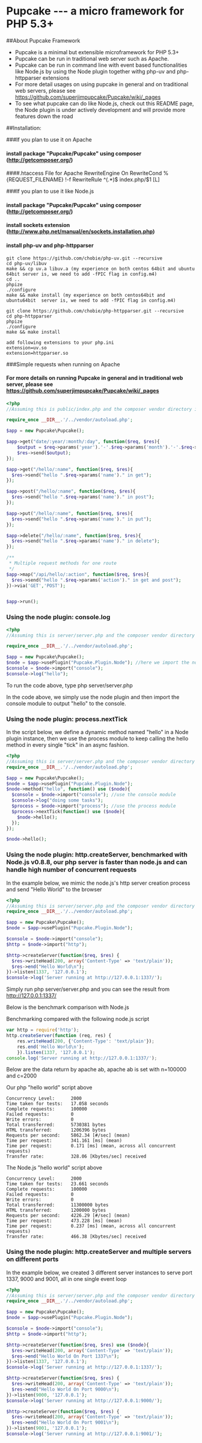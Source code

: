 Pupcake --- a micro framework for PHP 5.3+
=======================================

##About Pupcake Framework
+ Pupcake is a minimal but extensible microframework for PHP 5.3+
+ Pupcake can be run in traditional web server such as Apache.
+ Pupcake can be run in command line with event based functionalities like Node.js by using the Node plugin together withg php-uv and php-httpparser extensions
+ For more detail usages on using pupcake in general and on traditional web servers, please see https://github.com/superjimpupcake/Pupcake/wiki/_pages
+ To see what pupcake can do like Node.js, check out this README page, the Node plugin is under actively development and will provide more features down the road

##Installation:

###If you plan to use it on Apache
#### install package "Pupcake/Pupcake" using composer (http://getcomposer.org/)
####.htaccess File for Apache
    RewriteEngine On
    RewriteCond %{REQUEST_FILENAME} !-f
    RewriteRule ^(.*)$ index.php/$1 [L]

###If you plan to use it like Node.js
#### install package "Pupcake/Pupcake" using composer (http://getcomposer.org/)
#### install sockets extension (http://www.php.net/manual/en/sockets.installation.php)
#### install php-uv and php-httpparser
    git clone https://github.com/chobie/php-uv.git --recursive
    cd php-uv/libuv
    make && cp uv.a libuv.a (my experience on both centos 64bit and ubuntu 64bit server is, we need to add -fPIC flag in config.m4)
    cd ..
    phpize
    ./configure
    make && make install (my experience on both centos64bit and ubuntu64bit  server is, we need to add -fPIC flag in config.m4)

    git clone https://github.com/chobie/php-httpparser.git --recursive
    cd php-httpparser
    phpize
    ./configure
    make && make install

    add following extensions to your php.ini
    extension=uv.so
    extension=httpparser.so


###Simple requests when running on Apache
#### For more details on running Pupcake in general and in traditional web server, please see https://github.com/superjimpupcake/Pupcake/wiki/_pages
```php
<?php
//Assuming this is public/index.php and the composer vendor directory is ../vendor

require_once __DIR__.'/../vendor/autoload.php';

$app = new Pupcake\Pupcake();

$app->get("date/:year/:month/:day", function($req, $res){
    $output = $req->params('year').'-'.$req->params('month').'-'.$req->params('day');
    $res->send($output);
});

$app->get("/hello/:name", function($req, $res){
  $res->send("hello ".$req->params('name')." in get");
});

$app->post("/hello/:name", function($req, $res){
  $res->send("hello ".$req->params('name')." in post");
});

$app->put("/hello/:name", function($req, $res){
  $res->send("hello ".$req->params('name')." in put");
});

$app->delete("/hello/:name", function($req, $res){
  $res->send("hello ".$req->params('name')." in delete");
});

/**
 * Multiple request methods for one route
 */
$app->map("/api/hello/:action", function($req, $res){
  $res->send("hello ".$req->params('action')." in get and post");
})->via('GET','POST');


$app->run();
```

### Using the node plugin: console.log
```php
<?php
//Assuming this is server/server.php and the composer vendor directory is ../vendor

require_once __DIR__.'/../vendor/autoload.php';

$app = new Pupcake\Pupcake();
$node = $app->usePlugin("Pupcake.Plugin.Node"); //here we import the node plugin
$console = $node->import("console");
$console->log("hello");
```
To run the code above, type php server/server.php

In the code above, we simply use the node plugin and then import the console module to output "hello" to the console.

### Using the node plugin: process.nextTick
In the script below, we define a dynamic method named "hello" in a Node plugin instance, then we use the process module to keep calling the hello method in every single "tick" 
in an async fashion.
```php
<?php
//Assuming this is server/server.php and the composer vendor directory is ../vendor
require_once __DIR__.'/../vendor/autoload.php';

$app = new Pupcake\Pupcake();
$node = $app->usePlugin("Pupcake.Plugin.Node");
$node->method("hello", function() use ($node){
  $console = $node->import("console"); //use the console module
  $console->log("doing some tasks");
  $process = $node->import("process"); //use the process module
  $process->nextTick(function() use ($node){
    $node->hello(); 
  });
});

$node->hello();
```

### Using the node plugin: http.createServer, benchmarked with Node.js v0.8.8, our php server is faster than node.js and can handle high number of concurrent requests
In the example below, we mimic the node.js's http server creation process and send "Hello World" to the browser
```php
<?php
//Assuming this is server/server.php and the composer vendor directory is ../vendor
require_once __DIR__.'/../vendor/autoload.php';

$app = new Pupcake\Pupcake();
$node = $app->usePlugin("Pupcake.Plugin.Node");

$console = $node->import("console");
$http = $node->import("http");

$http->createServer(function($req, $res) {
  $res->writeHead(200, array('Content-Type' => 'text/plain'));
  $res->end("Hello World\n");
})->listen(1337, '127.0.0.1');
$console->log('Server running at http://127.0.0.1:1337/');
```
Simply run php server/server.php and you can see the result from http://127.0.0.1:1337/

Below is the benchmark comparison with Node.js

Benchmarking compared with the following node.js script
```javascript
var http = require('http');
http.createServer(function (req, res) {
    res.writeHead(200, {'Content-Type': 'text/plain'});
    res.end('Hello World\n');
    }).listen(1337, '127.0.0.1');
console.log('Server running at http://127.0.0.1:1337/');
```

Below are the data return by apache ab, apache ab is set with n=100000 and c=2000

Our php "hello world" script above

    Concurrency Level:      2000
    Time taken for tests:   17.058 seconds
    Complete requests:      100000
    Failed requests:        0
    Write errors:           0
    Total transferred:      5730381 bytes
    HTML transferred:       1206396 bytes
    Requests per second:    5862.34 [#/sec] (mean)
    Time per request:       341.161 [ms] (mean)
    Time per request:       0.171 [ms] (mean, across all concurrent requests)
    Transfer rate:          328.06 [Kbytes/sec] received

The Node.js "hello world" script above

    Concurrency Level:      2000
    Time taken for tests:   23.661 seconds
    Complete requests:      100000
    Failed requests:        0
    Write errors:           0
    Total transferred:      11300000 bytes
    HTML transferred:       1200000 bytes
    Requests per second:    4226.29 [#/sec] (mean)
    Time per request:       473.228 [ms] (mean)
    Time per request:       0.237 [ms] (mean, across all concurrent requests)
    Transfer rate:          466.38 [Kbytes/sec] received

### Using the node plugin: http.createServer and multiple servers on different ports
In the example below, we created 3 different server instances to serve port 1337, 9000 and 9001, all in one single event loop
```php
<?php
//Assuming this is server/server.php and the composer vendor directory is ../vendor
require_once __DIR__.'/../vendor/autoload.php';

$app = new Pupcake\Pupcake();
$node = $app->usePlugin("Pupcake.Plugin.Node");

$console = $node->import("console");
$http = $node->import("http");

$http->createServer(function($req, $res) use ($node){
  $res->writeHead(200, array('Content-Type' => 'text/plain'));
  $res->end("Hello World On Port 1337\n");
})->listen(1337, '127.0.0.1');
$console->log('Server running at http://127.0.0.1:1337/');

$http->createServer(function($req, $res) {
  $res->writeHead(200, array('Content-Type' => 'text/plain'));
  $res->end("Hello World On Port 9000\n");
})->listen(9000, '127.0.0.1');
$console->log('Server running at http://127.0.0.1:9000/');

$http->createServer(function($req, $res) {
  $res->writeHead(200, array('Content-Type' => 'text/plain'));
  $res->end("Hello World On Port 9001\n");
})->listen(9001, '127.0.0.1');
$console->log('Server running at http://127.0.0.1:9001/');
```

